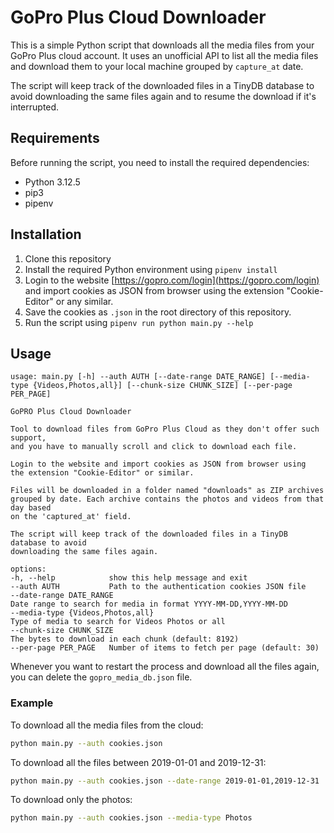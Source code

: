 # GoPro Plus Cloud Downloader

This is a simple Python script that downloads all the media files from your 
GoPro Plus cloud account. It uses an unofficial API to list all the media files 
and download them to your local machine grouped by `capture_at` date.

The script will keep track of the downloaded files in a TinyDB database to avoid
downloading the same files again and to resume the download if it's interrupted.

## Requirements
Before running the script, you need to install the required dependencies:

* Python 3.12.5
* pip3
* pipenv
 

## Installation

1. Clone this repository
2. Install the required Python environment using `pipenv install`
3. Login to the website [https://gopro.com/login](https://gopro.com/login) and import cookies as JSON from browser using the extension "Cookie-Editor" or any similar.
4. Save the cookies as `.json` in the root directory of this repository.
5. Run the script using `pipenv run python main.py --help`

## Usage

```
usage: main.py [-h] --auth AUTH [--date-range DATE_RANGE] [--media-type {Videos,Photos,all}] [--chunk-size CHUNK_SIZE] [--per-page PER_PAGE]

GoPRO Plus Cloud Downloader

Tool to download files from GoPro Plus Cloud as they don't offer such support,
and you have to manually scroll and click to download each file.

Login to the website and import cookies as JSON from browser using
the extension "Cookie-Editor" or similar.

Files will be downloaded in a folder named "downloads" as ZIP archives
grouped by date. Each archive contains the photos and videos from that day based
on the 'captured_at' field.

The script will keep track of the downloaded files in a TinyDB database to avoid
downloading the same files again.

options:
-h, --help            show this help message and exit
--auth AUTH           Path to the authentication cookies JSON file
--date-range DATE_RANGE
Date range to search for media in format YYYY-MM-DD,YYYY-MM-DD
--media-type {Videos,Photos,all}
Type of media to search for Videos Photos or all
--chunk-size CHUNK_SIZE
The bytes to download in each chunk (default: 8192)
--per-page PER_PAGE   Number of items to fetch per page (default: 30)
```

Whenever you want to restart the process and download all the files again, you can delete the `gopro_media_db.json` file.

### Example

To download all the media files from the cloud:
```bash
python main.py --auth cookies.json
```
To download all the files between 2019-01-01 and 2019-12-31:
```bash
python main.py --auth cookies.json --date-range 2019-01-01,2019-12-31
```
To download only the photos:
```bash
python main.py --auth cookies.json --media-type Photos
```
